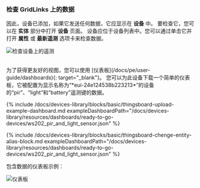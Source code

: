 ### 检查 GridLinks 上的数据

因此，设备已添加，如果它发送任何数据，它应显示在 **设备** 中。
要检查它，您可以在 **实体** 部分中打开 **设备** 页面。
设备应位于设备列表中。您可以通过单击它并打开 **属性** 或 **最新遥测** 选项卡来检查数据。

![检查设备上的遥测](/images/devices-library/ready-to-go-devices/ws202-pir-and-light-sensor/check-telemetry-on-device.png)

<br>
为了获得更友好的视图，您可以使用 [仪表板](/docs/pe/user-guide/dashboards){: target="_blank"}。
您可以为此设备下载一个简单的仪表板，它被配置为显示名称为“*eui-24e124538b223213*”的设备的“pir”、“light”和“battery”遥测键的数据。

{% include /docs/devices-library/blocks/basic/thingsboard-upload-example-dashboard.md exampleDashboardPath="/docs/devices-library/resources/dashboards/ready-to-go-devices/ws202_pir_and_light_sensor.json" %}

{% include /docs/devices-library/blocks/basic/thingsboard-chenge-entity-alias-block.md exampleDashboardPath="/docs/devices-library/resources/dashboards/ready-to-go-devices/ws202_pir_and_light_sensor.json" %}

包含数据的仪表板示例：

![仪表板](/images/devices-library/ready-to-go-devices/ws202-pir-and-light-sensor/example-of-the-dashboard-pe.png)